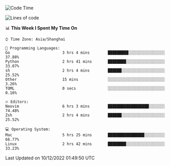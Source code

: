 <!--START_SECTION:waka-->
![Code Time](http://img.shields.io/badge/Code%20Time-1%2C043%20hrs%2017%20mins-blue)

![Lines of code](https://img.shields.io/badge/From%20Hello%20World%20I%27ve%20Written-24%20Thousand%20lines%20of%20code-blue)

📊 **This Week I Spent My Time On** 

```text
⌚︎ Time Zone: Asia/Shanghai

💬 Programming Languages: 
Go                       3 hrs 4 mins        █████████░░░░░░░░░░░░░░░░   37.88% 
Python                   2 hrs 41 mins       ████████░░░░░░░░░░░░░░░░░   33.07% 
sh                       2 hrs 4 mins        ██████░░░░░░░░░░░░░░░░░░░   25.52% 
Other                    15 mins             ░░░░░░░░░░░░░░░░░░░░░░░░░   3.26% 
TOML                     0 secs              ░░░░░░░░░░░░░░░░░░░░░░░░░   0.16%

🔥 Editors: 
Neovim                   6 hrs 3 mins        ██████████████████░░░░░░░   74.48% 
Zsh                      2 hrs 4 mins        ██████░░░░░░░░░░░░░░░░░░░   25.52%

💻 Operating System: 
Mac                      5 hrs 25 mins       ████████████████░░░░░░░░░   66.77% 
Linux                    2 hrs 42 mins       ████████░░░░░░░░░░░░░░░░░   33.23%

```


 Last Updated on 10/12/2022 01:49:50 UTC
<!--END_SECTION:waka-->
